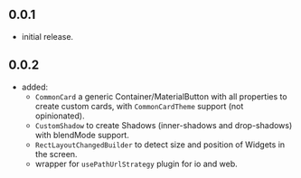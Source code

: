 ## 0.0.1

* initial release.

## 0.0.2

* added:
  - `CommonCard` a generic Container/MaterialButton with all properties to create custom cards, with `CommonCardTheme` support (not opinionated).
  - `CustomShadow` to create Shadows (inner-shadows and drop-shadows) with blendMode support.
  - `RectLayoutChangedBuilder` to detect size and position of Widgets in the screen.
  - wrapper for `usePathUrlStrategy` plugin for io and web.